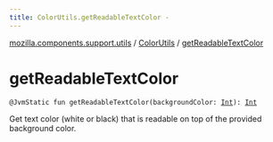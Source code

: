 ```yaml
---
title: ColorUtils.getReadableTextColor - 
---
```


[mozilla.components.support.utils](../index.html) / [ColorUtils](index.html) / [getReadableTextColor](./get-readable-text-color.html)

# getReadableTextColor

`@JvmStatic fun getReadableTextColor(backgroundColor: `[`Int`](https://kotlinlang.org/api/latest/jvm/stdlib/kotlin/-int/index.html)`): `[`Int`](https://kotlinlang.org/api/latest/jvm/stdlib/kotlin/-int/index.html)

Get text color (white or black) that is readable on top of the provided background color.

